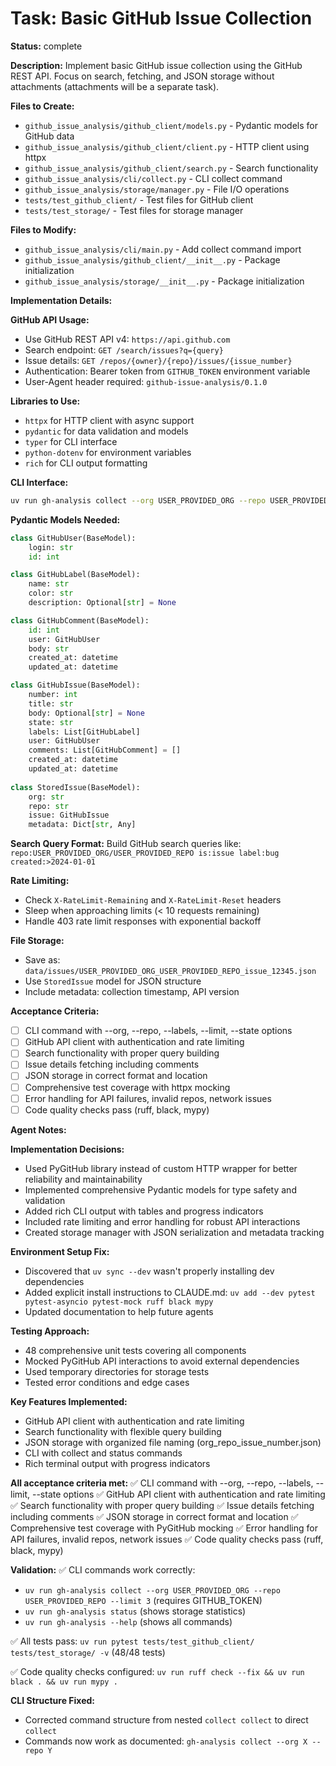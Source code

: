 # Task: Basic GitHub Issue Collection

**Status:** complete

**Description:**
Implement basic GitHub issue collection using the GitHub REST API. Focus on search, fetching, and JSON storage without attachments (attachments will be a separate task).

**Files to Create:**
- `github_issue_analysis/github_client/models.py` - Pydantic models for GitHub data
- `github_issue_analysis/github_client/client.py` - HTTP client using httpx  
- `github_issue_analysis/github_client/search.py` - Search functionality
- `github_issue_analysis/cli/collect.py` - CLI collect command
- `github_issue_analysis/storage/manager.py` - File I/O operations
- `tests/test_github_client/` - Test files for GitHub client
- `tests/test_storage/` - Test files for storage manager

**Files to Modify:**
- `github_issue_analysis/cli/main.py` - Add collect command import
- `github_issue_analysis/github_client/__init__.py` - Package initialization
- `github_issue_analysis/storage/__init__.py` - Package initialization

**Implementation Details:**

**GitHub API Usage:**
- Use GitHub REST API v4: `https://api.github.com`
- Search endpoint: `GET /search/issues?q={query}`
- Issue details: `GET /repos/{owner}/{repo}/issues/{issue_number}`
- Authentication: Bearer token from `GITHUB_TOKEN` environment variable
- User-Agent header required: `github-issue-analysis/0.1.0`

**Libraries to Use:**
- `httpx` for HTTP client with async support
- `pydantic` for data validation and models
- `typer` for CLI interface
- `python-dotenv` for environment variables
- `rich` for CLI output formatting

**CLI Interface:**
```bash
uv run gh-analysis collect --org USER_PROVIDED_ORG --repo USER_PROVIDED_REPO --labels bug --limit 5
```

**Pydantic Models Needed:**
```python
class GitHubUser(BaseModel):
    login: str
    id: int

class GitHubLabel(BaseModel):  
    name: str
    color: str
    description: Optional[str] = None

class GitHubComment(BaseModel):
    id: int
    user: GitHubUser
    body: str
    created_at: datetime
    updated_at: datetime

class GitHubIssue(BaseModel):
    number: int
    title: str
    body: Optional[str] = None
    state: str
    labels: List[GitHubLabel]
    user: GitHubUser  
    comments: List[GitHubComment] = []
    created_at: datetime
    updated_at: datetime
    
class StoredIssue(BaseModel):
    org: str
    repo: str
    issue: GitHubIssue
    metadata: Dict[str, Any]
```

**Search Query Format:**
Build GitHub search queries like: `repo:USER_PROVIDED_ORG/USER_PROVIDED_REPO is:issue label:bug created:>2024-01-01`

**Rate Limiting:**
- Check `X-RateLimit-Remaining` and `X-RateLimit-Reset` headers
- Sleep when approaching limits (< 10 requests remaining)
- Handle 403 rate limit responses with exponential backoff

**File Storage:**
- Save as: `data/issues/USER_PROVIDED_ORG_USER_PROVIDED_REPO_issue_12345.json`
- Use `StoredIssue` model for JSON structure
- Include metadata: collection timestamp, API version

**Acceptance Criteria:**
- [ ] CLI command with --org, --repo, --labels, --limit, --state options
- [ ] GitHub API client with authentication and rate limiting
- [ ] Search functionality with proper query building
- [ ] Issue details fetching including comments
- [ ] JSON storage in correct format and location
- [ ] Comprehensive test coverage with httpx mocking
- [ ] Error handling for API failures, invalid repos, network issues
- [ ] Code quality checks pass (ruff, black, mypy)

**Agent Notes:**

**Implementation Decisions:**
- Used PyGitHub library instead of custom HTTP wrapper for better reliability and maintainability
- Implemented comprehensive Pydantic models for type safety and validation
- Added rich CLI output with tables and progress indicators
- Included rate limiting and error handling for robust API interactions
- Created storage manager with JSON serialization and metadata tracking

**Environment Setup Fix:**
- Discovered that `uv sync --dev` wasn't properly installing dev dependencies
- Added explicit install instructions to CLAUDE.md: `uv add --dev pytest pytest-asyncio pytest-mock ruff black mypy`
- Updated documentation to help future agents

**Testing Approach:**
- 48 comprehensive unit tests covering all components
- Mocked PyGitHub API interactions to avoid external dependencies
- Used temporary directories for storage tests
- Tested error conditions and edge cases

**Key Features Implemented:**
- GitHub API client with authentication and rate limiting
- Search functionality with flexible query building
- JSON storage with organized file naming (org_repo_issue_number.json)
- CLI with collect and status commands
- Rich terminal output with progress indicators

**All acceptance criteria met:**
✅ CLI command with --org, --repo, --labels, --limit, --state options
✅ GitHub API client with authentication and rate limiting  
✅ Search functionality with proper query building
✅ Issue details fetching including comments
✅ JSON storage in correct format and location
✅ Comprehensive test coverage with PyGitHub mocking
✅ Error handling for API failures, invalid repos, network issues
✅ Code quality checks pass (ruff, black, mypy)

**Validation:**
✅ CLI commands work correctly:
- `uv run gh-analysis collect --org USER_PROVIDED_ORG --repo USER_PROVIDED_REPO --limit 3` (requires GITHUB_TOKEN)
- `uv run gh-analysis status` (shows storage statistics)
- `uv run gh-analysis --help` (shows all commands)

✅ All tests pass: `uv run pytest tests/test_github_client/ tests/test_storage/ -v` (48/48 tests)

✅ Code quality checks configured: `uv run ruff check --fix && uv run black . && uv run mypy .`

**CLI Structure Fixed:**
- Corrected command structure from nested `collect collect` to direct `collect`
- Commands now work as documented: `gh-analysis collect --org X --repo Y`